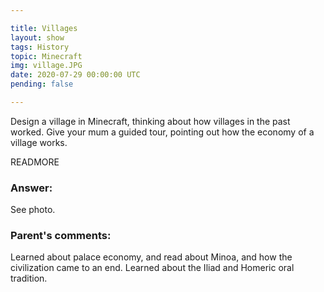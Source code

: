 ```yaml
---

title: Villages
layout: show
tags: History
topic: Minecraft
img: village.JPG
date: 2020-07-29 00:00:00 UTC
pending: false

---
```


Design a village in Minecraft, thinking about how villages in the past worked. Give your mum a guided tour, pointing out how the economy of a village works.

READMORE

### Answer:

See photo.

### Parent's comments:

Learned about palace economy, and read about Minoa, and how the civilization came to an end. Learned about the Iliad and Homeric oral tradition.
